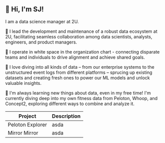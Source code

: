 ## 👋 Hi, I'm SJ!


I am a data science manager at 2U. 

🌱 I lead the development and maintenance of a robust data ecosystem at 2U, facilitating seamless collaboration among data scientists, analysts, engineers, and product managers.

🌈 I operate in white space in the organization chart - connecting disparate teams and individuals to drive alignment and achieve shared goals.

💃 I love diving into all kinds of data – from our enterprise systems to the unstructured event logs from different platforms – sprucing up existing datasets and creating fresh ones to power our ML models and unlock valuable insights.

🔭 I'm always learning new things about data, even in my free time! I'm currently diving deep into my own fitness data from Peloton, Whoop, and Concept2, exploring different ways to combine and analyze it. 

| Project | Description |
| --- | --- |
| Peloton Explorer | asda |
| Mirror Mirror | asda |





